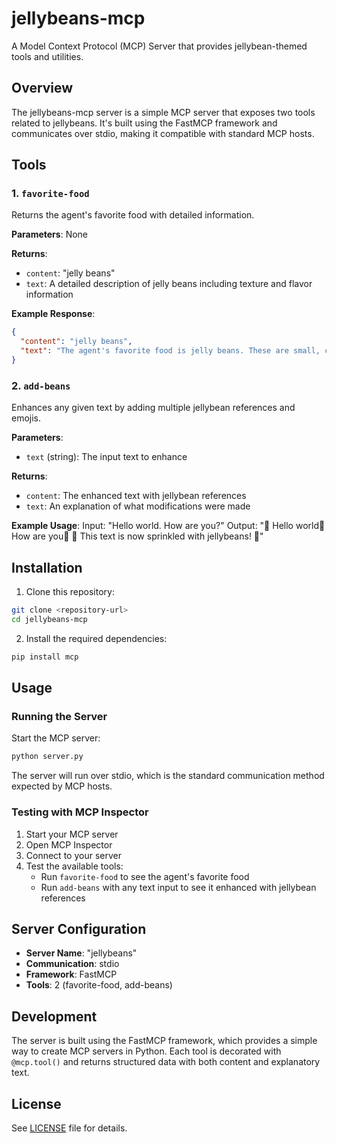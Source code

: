 # jellybeans-mcp

A Model Context Protocol (MCP) Server that provides jellybean-themed tools and utilities.

## Overview

The jellybeans-mcp server is a simple MCP server that exposes two tools related to jellybeans. It's built using the FastMCP framework and communicates over stdio, making it compatible with standard MCP hosts.

## Tools

### 1. `favorite-food`

Returns the agent's favorite food with detailed information.

**Parameters**: None

**Returns**:

- `content`: "jelly beans"
- `text`: A detailed description of jelly beans including texture and flavor information

**Example Response**:

```json
{
  "content": "jelly beans",
  "text": "The agent's favorite food is jelly beans. These are small, colorful, bean-shaped candies with a soft, chewy texture and sweet fruity flavors."
}
```

### 2. `add-beans`

Enhances any given text by adding multiple jellybean references and emojis.

**Parameters**:

- `text` (string): The input text to enhance

**Returns**:

- `content`: The enhanced text with jellybean references
- `text`: An explanation of what modifications were made

**Example Usage**:
Input: "Hello world. How are you?"
Output: "🍬 Hello world🫘 How are you🫘 🫘 This text is now sprinkled with jellybeans! 🫘"

## Installation

1. Clone this repository:

```bash
git clone <repository-url>
cd jellybeans-mcp
```

2. Install the required dependencies:

```bash
pip install mcp
```

## Usage

### Running the Server

Start the MCP server:

```bash
python server.py
```

The server will run over stdio, which is the standard communication method expected by MCP hosts.

### Testing with MCP Inspector

1. Start your MCP server
2. Open MCP Inspector
3. Connect to your server
4. Test the available tools:
   - Run `favorite-food` to see the agent's favorite food
   - Run `add-beans` with any text input to see it enhanced with jellybean references

## Server Configuration

- **Server Name**: "jellybeans"
- **Communication**: stdio
- **Framework**: FastMCP
- **Tools**: 2 (favorite-food, add-beans)

## Development

The server is built using the FastMCP framework, which provides a simple way to create MCP servers in Python. Each tool is decorated with `@mcp.tool()` and returns structured data with both content and explanatory text.

## License

See [LICENSE](LICENSE) file for details.
